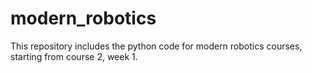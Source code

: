 # modern_robotics
This repository includes the python code for modern robotics courses, starting from course 2, week 1.
